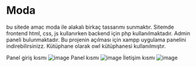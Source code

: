 # Moda
bu sitede amac moda ile alakalı birkaç tassarımı sunmaktır.
Sitemde frontend html, css, js  kullanırken backend için php kullanılmaktadır.
Admin paneli bulunmaktadır.
Bu projenin açılması için xampp uygulama panelini indirebilirsinizz.
Kütüphane olarak owl kütüphanesi kullanılmıştır.

Panel giriş kısmı
![image](https://user-images.githubusercontent.com/117031843/213167454-ab56c64b-65e5-43b6-a953-ea896452419b.png)
Panel kısmı
![image](https://user-images.githubusercontent.com/117031843/213167745-bd6db004-2003-425c-b3a1-e4b23235e1aa.png)
İletişim kısmı
![image](https://user-images.githubusercontent.com/117031843/213168118-6d9bdc1a-cb34-466b-947c-54755fdbc497.png)

